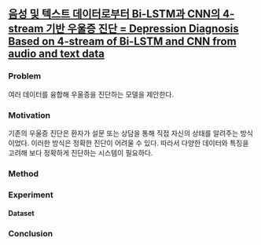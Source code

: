 ## [음성 및 텍스트 데이터로부터 Bi-LSTM과 CNN의 4-stream 기반 우울증 진단 = Depression Diagnosis Based on 4-stream of Bi-LSTM and CNN from audio and text data](https://chosun.dcollection.net/public_resource/pdf/200000623839_20240110175557.pdf)

### Problem
여러 데이터를 융합해 우울증을 진단하는 모델을 제안한다.

### Motivation
기존의 우울증 진단은 환자가 설문 또는 상담을 통해 직접 자신의 상태를 알려주는 방식이었다. 이러한 방식은 정확한 진단이 어려울 수 있다. 따라서 다양한 데이터와 특징을 고려해 보다 정확하게 진단하는 시스템이 필요하다.

### Method

### Experiment
#### Dataset


### Conclusion